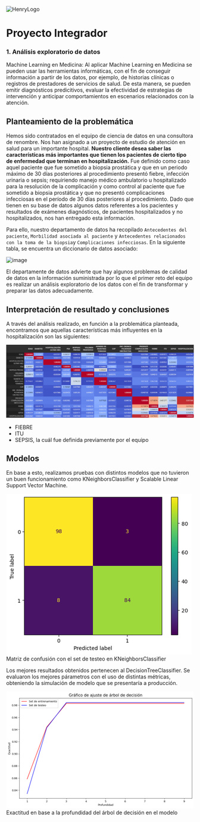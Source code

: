 ![HenryLogo](https://d31uz8lwfmyn8g.cloudfront.net/Assets/logo-henry-white-lg.png)

# **Proyecto Integrador**

### 1. Análisis exploratorio de datos

Machine Learning en Medicina: Al aplicar Machine Learning en Medicina se pueden usar las herramientas informáticas, con el fin de conseguir información a partir de los datos, por ejemplo, de historias clínicas o registros de prestadores de servicios de salud. De esta manera, se pueden emitir diagnósticos predicitivos, evaluar la efectividad de estrategias de intervención y anticipar comportamientos en escenarios relacionados con la atención. 

## **Planteamiento de la problemática**

Hemos sido contratados en el equipo de ciencia de datos en una consultora de renombre. Nos han asignado a un proyecto de estudio de atención en salud para un importante hospital. **Nuestro cliente desea saber las características más importantes que tienen los pacientes de cierto tipo de enfermedad que terminan en hospitalización.** Fue definido como caso aquel paciente que fue sometido a biopsia prostática y que en un periodo máximo de 30 días posteriores al procedimiento presentó fiebre, infección urinaria o sepsis; requiriendo manejo médico ambulatorio u hospitalizado para la resolución de la complicación y como control al paciente que fue sometido a biopsia prostática y que no presentó complicaciones infecciosas en el período de 30 días posteriores al procedimiento. Dado que tienen en su base de datos algunos datos referentes a los pacientes y resultados de exámenes diagnósticos, de pacientes hospitalizados y no hospitalizados, nos han entregado esta información.  

Para ello, nuestro departamento de datos ha recopilado `Antecedentes del paciente`, `Morbilidad asociada al paciente` y `Antecedentes relacionados con la toma de la biopsia`y `Complicaciones infecciosas`. En la siguiente tabla, se encuentra un diccionario de datos asociado:

![image](https://user-images.githubusercontent.com/118769777/220240501-8c21461d-2de5-495b-954e-10fb9bf38014.png)

El departamente de datos advierte que hay algunos problemas de calidad de datos en la información suministrada por lo que el primer reto del equipo es realizar un análisis exploratorio de los datos con el fin de transformar y preparar las datos adecuadamente.


## **Interpretación de resultado y conclusiones**

A través del análisis realizado, en función a la problemática planteada, encontramos que aquellas características más influyentes en la hospitalización son las siguientes:

![image](/_src/assets/corr.png)


- FIEBRE
- ITU 
- SEPSIS, la cuál fue definida previamente por el equipo
  
  
## **Modelos**


En base a esto, realizamos pruebas con distintos modelos que no tuvieron un buen funcionamiento como KNeighborsClassifier y Scalable Linear Support Vector Machine.


![image](/_src/assets/testing_matrix_confusion.png)
Matriz de confusión con el set de testeo en KNeighborsClassifier
  


  
Los mejores resultados obtenidos pertenecen al DecisionTreeClassifier. Se evaluaron los mejores párametros con el uso de distintas métricas, obteniendo la simulación de modelo que se presentaría a producción.
  


  
![image](/_src/assets/tree_depth_graphic.png)
Exactitud en base a la profundidad del árbol de decisión en el modelo
